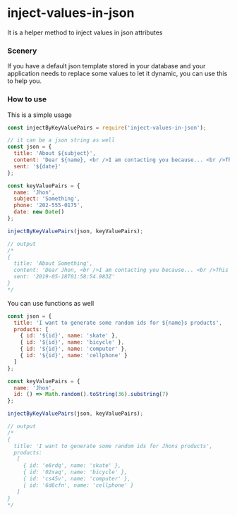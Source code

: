 # inject-values-in-json

It is a helper method to inject values in json attributes

### Scenery
If you have a default json template stored in your database and your application needs to replace some values to let it dynamic, you can use this to help you.

### How to use
This is a simple usage

```js
const injectByKeyValuePairs = require('inject-values-in-json');

// it can be a json string as well
const json = {
  title: 'About ${subject}',
  content: 'Dear ${name}, <br />I am contacting you because... <br />This is my phone number ${phone}',
  sent: '${date}'
};

const keyValuePairs = {
  name: 'Jhon',
  subject: 'Something',
  phone: '202-555-0175',
  date: new Date()
};

injectByKeyValuePairs(json, keyValuePairs);

// output
/*
{
  title: 'About Something',
  content: 'Dear Jhon, <br />I am contacting you because... <br />This is my phone number 202-555-0175',
  sent: '2019-05-18T01:58:54.983Z'
}
*/
```

You can use functions as well

```js
const json = {
  title: 'I want to generate some random ids for ${name}s products',
  products: [
    { id: '${id}', name: 'skate' },
    { id: '${id}', name: 'bicycle' },
    { id: '${id}', name: 'computer' },
    { id: '${id}', name: 'cellphone' }
  ]
};

const keyValuePairs = {
  name: 'Jhon',
  id: () => Math.random().toString(36).substring(7)
};

injectByKeyValuePairs(json, keyValuePairs);

// output
/*
{
  title: 'I want to generate some random ids for Jhons products',
  products:
   [
     { id: 'e6rdq', name: 'skate' },
     { id: '02xaq', name: 'bicycle' },
     { id: 'cs45v', name: 'computer' },
     { id: '6d6cfn', name: 'cellphone' }
   ]
}
*/
```
